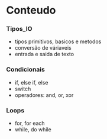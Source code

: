 # Conteudo

### Tipos_IO
- tipos primitivos, basicos e metodos
- conversão de váriaveis
- entrada e saida de texto

### Condicionais
- if, else if, else
- switch
- operadores: and, or, xor

### Loops
- for, for each
- while, do while
